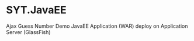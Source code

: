 # SYT.JavaEE
Ajax Guess Number Demo JavaEE Application (WAR) deploy on Application Server (GlassFish)
